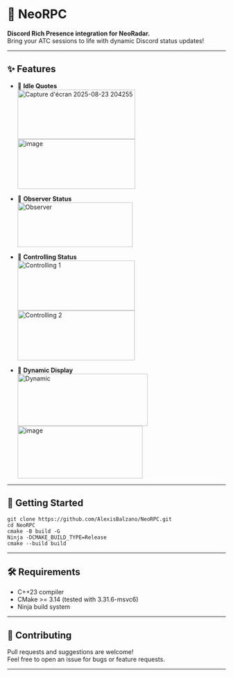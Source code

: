 ﻿# 🚦 NeoRPC

**Discord Rich Presence integration for NeoRadar.**  
Bring your ATC sessions to life with dynamic Discord status updates!

---

## ✨ Features

- 🎲 **Idle Quotes**
  <br>
  <img width="271" height="114" alt="Capture d'écran 2025-08-23 204255" src="https://github.com/user-attachments/assets/69e661e6-0a93-4a13-8c39-5cdecf1b4329" />
  <img width="271" height="115" alt="image" src="https://github.com/user-attachments/assets/092c8686-57b6-472b-a4d7-a0a94dcb1fc2" />


- 👀 **Observer Status**
  <br>
  <img width="265" height="103" alt="Observer" src="https://github.com/user-attachments/assets/88a71d83-d8b3-4465-8791-3e59e5449640" />

- 🛫 **Controlling Status**
  <br>
  <img width="270" height="115" alt="Controlling 1" src="https://github.com/user-attachments/assets/910dee72-b862-444e-9c3e-26d6ab9a3451" />
  <img width="270" height="115" alt="Controlling 2" src="https://github.com/user-attachments/assets/b05c197a-0e75-433c-a6f9-455419e6373f" />

- 🔄 **Dynamic Display**
  <br>
  <img width="300" height="120" alt="Dynamic" src="https://github.com/user-attachments/assets/b022a507-4675-47b4-8db0-e3370a6b4e3d" />
  <img width="288" height="121" alt="image" src="https://github.com/user-attachments/assets/787654ac-38d9-4bf2-be9a-11e6b0a185cf" />


---

## 🚀 Getting Started
`git clone https://github.com/AlexisBalzano/NeoRPC.git` <br>
`cd NeoRPC`<br>
`cmake -B build -G`<br>
`Ninja -DCMAKE_BUILD_TYPE=Release`<br>
`cmake --build build`

---

## 🛠 Requirements

- C++23 compiler
- CMake >= 3.14 (tested with 3.31.6-msvc6)
- Ninja build system

---

## 🤝 Contributing

Pull requests and suggestions are welcome!  
Feel free to open an issue for bugs or feature requests.

---
